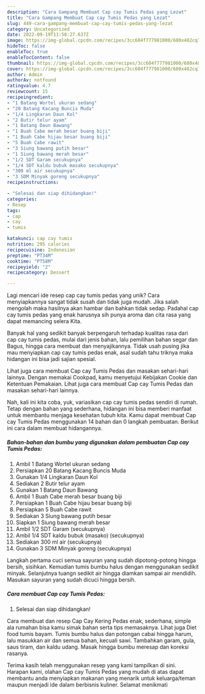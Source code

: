 ```yaml
---
description: "Cara Gampang Membuat Cap cay Tumis Pedas yang Lezat"
title: "Cara Gampang Membuat Cap cay Tumis Pedas yang Lezat"
slug: 449-cara-gampang-membuat-cap-cay-tumis-pedas-yang-lezat
category: Uncategorized
date: 2022-09-19T11:58:27.637Z
image: https://img-global.cpcdn.com/recipes/3cc604f777981000/680x482cq70/cap-cay-tumis-pedas-foto-resep-utama.jpg
hideToc: false
enableToc: true
enableTocContent: false
thumbnail: https://img-global.cpcdn.com/recipes/3cc604f777981000/680x482cq70/cap-cay-tumis-pedas-foto-resep-utama.jpg
cover: https://img-global.cpcdn.com/recipes/3cc604f777981000/680x482cq70/cap-cay-tumis-pedas-foto-resep-utama.jpg
author: Admin
authorAv: notfound
ratingvalue: 4.7
reviewcount: 15
recipeingredient:
- "1 Batang Wortel ukuran sedang"
- "20 Batang Kacang Buncis Muda"
- "1/4 Lingkaran Daun Kol"
- "2 Butir telur ayam"
- "1 Batang Daun Bawang"
- "1 Buah Cabe merah besar buang biji"
- "1 Buah Cabe hijau besar buang biji"
- "5 Buah Cabe rawit"
- "3 Siung bawang putih besar"
- "1 Siung bawang merah besar"
- "1/2 SDT Garam secukupnya"
- "1/4 SDT kaldu bubuk masako secukupnya"
- "300 ml air secukupnya"
- "3 SDM Minyak goreng secukupnya"
recipeinstructions:

- "Selesai dan siap dihidangkan!"
categories:
- Resep
tags:
- cap
- cay
- tumis

katakunci: cap cay tumis 
nutrition: 295 calories
recipecuisine: Indonesian
preptime: "PT34M"
cooktime: "PT58M"
recipeyield: "2"
recipecategory: Dessert

---
```





Lagi mencari ide resep cap cay tumis pedas yang unik? Cara menyiapkannya sangat tidak susah dan tidak juga mudah. Jika salah mengolah maka hasilnya akan hambar dan bahkan tidak sedap. Padahal cap cay tumis pedas yang enak harusnya sih punya aroma dan cita rasa yang dapat memancing selera Kita.





Banyak hal yang sedikit banyak berpengaruh terhadap kualitas rasa dari cap cay tumis pedas, mulai dari jenis bahan, lalu pemilihan bahan segar dan Bagus, hingga cara membuat dan menyajikannya. Tidak usah pusing jika mau menyiapkan cap cay tumis pedas enak,      asal sudah tahu triknya maka hidangan ini bisa jadi sajian spesial.














Lihat juga cara membuat Cap cay Tumis Pedas dan masakan sehari-hari lainnya. Dengan memakai Cookpad, kamu menyetujui Kebijakan Cookie dan Ketentuan Pemakaian. Lihat juga cara membuat Cap cay Tumis Pedas dan masakan sehari-hari lainnya.






Nah, kali ini kita coba, yuk, variasikan cap cay tumis pedas sendiri di rumah. Tetap dengan bahan yang sederhana, hidangan ini bisa memberi manfaat untuk membantu menjaga kesehatan tubuh kita. Kamu dapat membuat Cap cay Tumis Pedas menggunakan 14 bahan dan 0 langkah pembuatan. Berikut ini cara dalam membuat hidangannya.

<!--inarticleads1-->

##### Bahan-bahan dan bumbu yang digunakan dalam pembuatan Cap cay Tumis Pedas:

1. Ambil 1 Batang Wortel ukuran sedang
1. Persiapkan 20 Batang Kacang Buncis Muda
1. Gunakan 1/4 Lingkaran Daun Kol
1. Sediakan 2 Butir telur ayam
1. Gunakan 1 Batang Daun Bawang
1. Ambil 1 Buah Cabe merah besar buang biji
1. Persiapkan 1 Buah Cabe hijau besar buang biji
1. Persiapkan 5 Buah Cabe rawit
1. Sediakan 3 Siung bawang putih besar
1. Siapkan 1 Siung bawang merah besar
1. Ambil 1/2 SDT Garam (secukupnya)
1. Ambil 1/4 SDT kaldu bubuk (masako) (secukupnya)
1. Sediakan 300 ml air (secukupnya)
1. Gunakan 3 SDM Minyak goreng (secukupnya)


Langkah pertama cuci semua sayuran yang sudah dipotong-potong hingga bersih, sisihkan. Kemudian tumis bumbu halus dengan menggunakan sedikit minyak. Selanjutnya tuangn sedikit air hingga diamkan sampai air mendidih. Masukan sayuran yang sudah dicuci hingga bersih. 

<!--inarticleads2-->

##### Cara membuat Cap cay Tumis Pedas:


1. Selesai dan siap dihidangkan!

Cara membuat dan resep Cap Cay Kering Pedas enak, sederhana, simple ala rumahan bisa kamu simak bahan serta tips memasaknya. Lihat juga Diet food tumis bayam. Tumis bumbu halus dan potongan cabai hingga harum, lalu masukkan air dan semua bahan, kecuali sawi. Tambahkan garam, gula, saus tiram, dan kaldu udang. Masak hingga bumbu meresap dan koreksi rasanya. 

Terima kasih telah menggunakan resep yang kami tampilkan di sini. Harapan kami, olahan Cap cay Tumis Pedas yang mudah di atas dapat membantu anda menyiapkan makanan yang menarik untuk keluarga/teman maupun menjadi ide dalam berbisnis kuliner. Selamat menikmati
